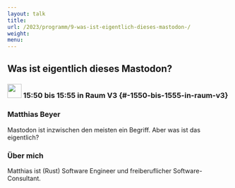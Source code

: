 ```yaml
---
layout: talk
title:
url: /2023/programm/9-was-ist-eigentlich-dieses-mastodon-/
weight:
menu:
---
```

## Was ist eigentlich dieses Mastodon?

### <img height = "32" src="../../../images/lightning.svg"> 15:50 bis 15:55 in Raum V3 {#-1550-bis-1555-in-raum-v3}

### Matthias Beyer

Mastodon ist inzwischen den meisten ein Begriff. Aber was ist das eigentlich?

### Über mich

Matthias ist (Rust) Software Engineer und freiberuflicher Software-Consultant.

